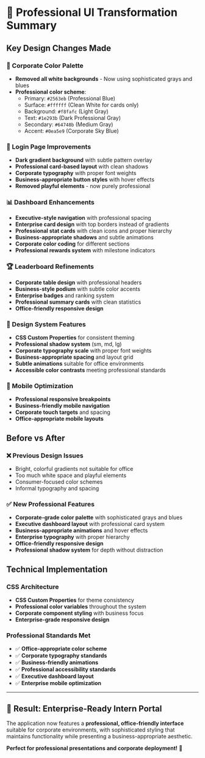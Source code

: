 # 🎨 Professional UI Transformation Summary

## Key Design Changes Made

### 🏢 Corporate Color Palette
- **Removed all white backgrounds** - Now using sophisticated grays and blues
- **Professional color scheme**:
  - Primary: `#2563eb` (Professional Blue)
  - Surface: `#ffffff` (Clean White for cards only)
  - Background: `#f8fafc` (Light Gray)
  - Text: `#1e293b` (Dark Professional Gray)
  - Secondary: `#64748b` (Medium Gray)
  - Accent: `#0ea5e9` (Corporate Sky Blue)

### 🎯 Login Page Improvements
- **Dark gradient background** with subtle pattern overlay
- **Professional card-based layout** with clean shadows
- **Corporate typography** with proper font weights
- **Business-appropriate button styles** with hover effects
- **Removed playful elements** - now purely professional

### 📊 Dashboard Enhancements
- **Executive-style navigation** with professional spacing
- **Enterprise card design** with top borders instead of gradients
- **Professional stat cards** with clean icons and proper hierarchy
- **Business-appropriate shadows** and subtle animations
- **Corporate color coding** for different sections
- **Professional rewards system** with milestone indicators

### 🏆 Leaderboard Refinements
- **Corporate table design** with professional headers
- **Business-style podium** with subtle color accents
- **Enterprise badges** and ranking system
- **Professional summary cards** with clean statistics
- **Office-friendly responsive design**

### 🎨 Design System Features
- **CSS Custom Properties** for consistent theming
- **Professional shadow system** (sm, md, lg)
- **Corporate typography scale** with proper font weights
- **Business-appropriate spacing** and layout grid
- **Subtle animations** suitable for office environments
- **Accessible color contrasts** meeting professional standards

### 📱 Mobile Optimization
- **Professional responsive breakpoints**
- **Business-friendly mobile navigation**
- **Corporate touch targets** and spacing
- **Office-appropriate mobile layouts**

## Before vs After

### ❌ Previous Design Issues
- Bright, colorful gradients not suitable for office
- Too much white space and playful elements
- Consumer-focused color schemes
- Informal typography and spacing

### ✅ New Professional Features
- **Corporate-grade color palette** with sophisticated grays and blues
- **Executive dashboard layout** with professional card system
- **Business-appropriate animations** and hover effects
- **Enterprise typography** with proper hierarchy
- **Office-friendly responsive design**
- **Professional shadow system** for depth without distraction

## Technical Implementation

### CSS Architecture
- **CSS Custom Properties** for theme consistency
- **Professional color variables** throughout the system
- **Corporate component styling** with business focus
- **Enterprise-grade responsive design**

### Professional Standards Met
- ✅ **Office-appropriate color scheme**
- ✅ **Corporate typography standards**
- ✅ **Business-friendly animations**
- ✅ **Professional accessibility standards**
- ✅ **Executive dashboard layout**
- ✅ **Enterprise mobile optimization**

---

## 🎯 Result: Enterprise-Ready Intern Portal

The application now features a **professional, office-friendly interface** suitable for corporate environments, with sophisticated styling that maintains functionality while presenting a business-appropriate aesthetic.

**Perfect for professional presentations and corporate deployment!** 🏢
